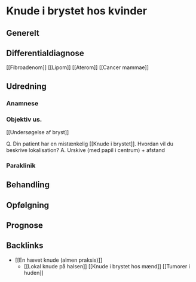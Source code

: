 # Knude i brystet hos kvinder
## Generelt


## Differentialdiagnose
[[Fibroadenom]]
[[Lipom]]
[[Aterom]]
[[Cancer mammae]]

## Udredning
### Anamnese

### Objektiv us.
[[Undersøgelse af bryst]]

Q. Din patient har en mistænkelig [[Knude i brystet]]. Hvordan vil du beskrive lokalisation?
A. Urskive (med papil i centrum) + afstand

### Paraklinik

## Behandling


## Opfølgning


## Prognose




## Backlinks
* [[En hævet knude (almen praksis)]]
	* [[Lokal knude på halsen]]
[[Knude i brystet hos mænd]]
[[Tumorer i huden]]

<!-- #anki/tag/med/Derma #anki/deck/Medicine #anki/tag/med/Oncology #anki/tag/med/GP -->

<!-- {BearID:6AC41402-663E-4002-8293-D0ED3FDFAD44-19264-000021B938290058} -->
